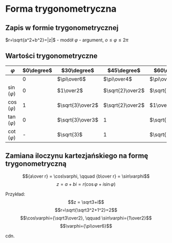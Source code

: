 # Forma trygonometryczna

## Zapis w formie trygonometrycznej

$r=\sqrt{a^2+b^2}=|z|$ - modół
$\varphi$ - argument, $o \leq \varphi \leq 2\pi$ 

## Wartości trygonometryczne
| $\varphi$| $0\degree$ | $30\degree$      | $45\degree$      | $60\degree$      | $90\degree$ | $180\degree$ | $270\degree$ | $360\degree$ |
| ----------------- | ---------- | ---------------- | ---------------- | ---------------- | ----------- | ------------ | ------------ | ------------ |
|                   |0|$\pi\over6$|$\pi\over4$|$\pi\over3$|$\pi\over2$|$\pi$|$3\pi\over2$|$2\pi$|
| $\sin(\varphi)$ | 0          | $1\over2$        | $\sqrt{2}\over2$ | $\sqrt{3}\over2$ | 1           | 0            | -1           | 0            |
| $\cos(\varphi)$ | 1          | $\sqrt{3}\over2$ | $\sqrt{2}\over2$ | $1\over2$        | 0           | -1           | 0            | 1            |
| $\tan(\varphi)$ | 0          | $\sqrt{3}\over3$ | 1                | $\sqrt{3}$       | -           | 0            | -            | 0            |
| $\cot(\varphi)$ | -          | $\sqrt{3}$       | 1                | $\sqrt{3}\over3$ | 0           | -            | 0            | -            |

## Zamiana iloczynu kartezjańskiego na formę trygonometryczną
$${a\over r} = \cos\varphi, \qquad {b\over r} = \sin\varphi$$
$$z=a+bi = r(\cos\varphi+i\sin\varphi)$$

Przykład:
$$z = \sqrt3+i$$
$$r=\sqrt{\sqrt3^2+1^2}=2$$
$$\cos\varphi={\sqrt3\over2}, \qquad \sin\varphi={1\over2}$$
$$\varphi={\pi\over6}$$

cdn.